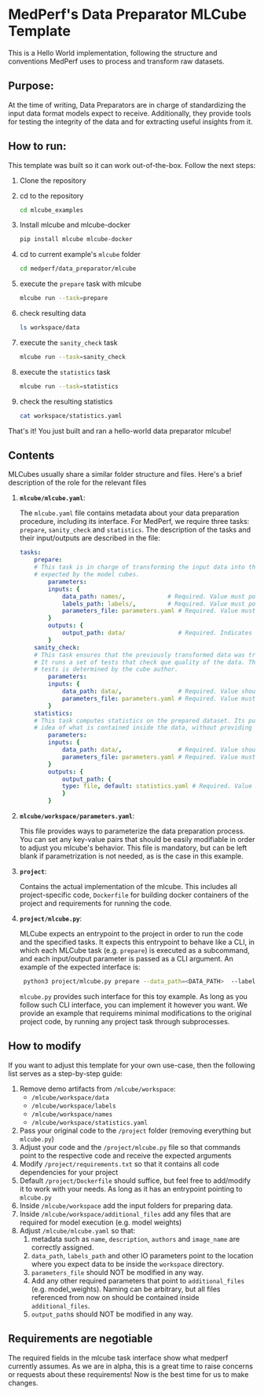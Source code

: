 # MedPerf's Data Preparator MLCube Template
This is a Hello World implementation, following the structure and conventions MedPerf uses to process and transform raw datasets.

## Purpose:
At the time of writing, Data Preparators are in charge of standardizing the input data format models expect to receive. Additionally, they provide tools for testing the integrity of the data and for extracting useful insights from it.

## How to run:
This template was built so it can work out-of-the-box. Follow the next steps:

1. Clone the repository
2. cd to the repository
   ```bash
   cd mlcube_examples
   ```
3. Install mlcube and mlcube-docker

   ```bash
   pip install mlcube mlcube-docker
   ```
4. cd to current example's `mlcube` folder

   ```bash
   cd medperf/data_preparator/mlcube
   ```
5. execute the `prepare` task with mlcube
   ```bash
   mlcube run --task=prepare
   ```
6. check resulting data
   ```bash
   ls workspace/data
   ```
7. execute the `sanity_check` task
    ```bash
    mlcube run --task=sanity_check
    ```
8. execute the `statistics` task
    ```bash
    mlcube run --task=statistics
    ``` 
9. check the resulting statistics
    ```bash
    cat workspace/statistics.yaml
    ```
That's it! You just built and ran a hello-world data preparator mlcube!

## Contents

MLCubes usually share a similar folder structure and files. Here's a brief description of the role for the relevant files

1. __`mlcube/mlcube.yaml`__: 

    The `mlcube.yaml` file contains metadata about your data preparation procedure, including its interface. For MedPerf, we require three tasks: `prepare`, `sanity_check` and `statistics`. The description of the tasks and their input/outputs are described in the file:

    ```yml
    tasks:
        prepare:
        # This task is in charge of transforming the input data into the format
        # expected by the model cubes. 
            parameters:
            inputs: {
                data_path: names/,            # Required. Value must point to a directory containing the raw data inside workspace
                labels_path: labels/,         # Required. Value must point to a directory containing labels for the data
                parameters_file: parameters.yaml # Required. Value must be `parameters.yaml`
            }
            outputs: {
                output_path: data/               # Required. Indicates where to store the transformed data. Must contain transformed data and labels
            }
        sanity_check:
        # This task ensures that the previously transformed data was transformed correctly.
        # It runs a set of tests that check que quality of the data. The rigurosity of those
        # tests is determined by the cube author.
            parameters:
            inputs: {
                data_path: data/,                # Required. Value should be the output of the prepare task
                parameters_file: parameters.yaml # Required. Value must be `parameters.yaml`
            }
        statistics:
        # This task computes statistics on the prepared dataset. Its purpose is to get a high-level
        # idea of what is contained inside the data, without providing any specifics of any single entry
            parameters:
            inputs: {
                data_path: data/,                # Required. Value should be the output of the prepare task
                parameters_file: parameters.yaml # Required. Value must be `parameters.yaml`
            }
            outputs: {
                output_path: {
                type: file, default: statistics.yaml # Required. Value must be `statistics.yaml`
                }
            }
    ```

2. __`mlcube/workspace/parameters.yaml`__:

   This file provides ways to parameterize the data preparation process. You can set any key-value pairs that should be easily modifiable in order to adjust you mlcube's behavior. This file is mandatory, but can be left blank if parametrization is not needed, as is the case in this example.

3. __`project`__: 
   
   Contains the actual implementation of the mlcube. This includes all project-specific code, `Dockerfile` for building docker containers of the project and requirements for running the code.
    
5. __`project/mlcube.py`__:
   
   MLCube expects an entrypoint to the project in order to run the code and the specified tasks. It expects this entrypoint to behave like a CLI, in which each MLCube task (e.g. `prepare`) is executed as a subcommand, and each input/output parameter is passed as a CLI argument. An example of the expected interface is:
   ```bash
    python3 project/mlcube.py prepare --data_path=<DATA_PATH>  --labels_path=<LABELS_PATH> --parameters_file=<PARAMETERS_FILE> --output_path=<OUTPUT_PATH>
   ```
   `mlcube.py` provides such interface for this toy example. As long as you follow such CLI interface, you can implement it however you want. We provide an example that requirems minimal modifications to the original project code, by running any project task through subprocesses.

## How to modify
If you want to adjust this template for your own use-case, then the following list serves as a step-by-step guide:
1. Remove demo artifacts from `/mlcube/workspace`: 
     - `/mlcube/workspace/data`
     - `/mlcube/workspace/labels`
     - `/mlcube/workspace/names`
     - `/mlcube/workspace/statistics.yaml`
2. Pass your original code to the `/project` folder (removing everything but `mlcube.py`) 
3. Adjust your code and the `/project/mlcube.py` file so that commands point to the respective code and receive the expected arguments
4. Modify `/project/requirements.txt` so that it contains all code dependencies for your project
5. Default `/project/Dockerfile` should suffice, but feel free to add/modify it to work with your needs. As long as it has an entrypoint pointing to `mlcube.py`
6. Inside `/mlcube/workspace` add the input folders for preparing data.
7. Inside `/mlcube/workspace/additional_files` add any files that are required for model execution (e.g. model weights)
8. Adjust `/mlcube/mlcube.yaml` so that:
   1. metadata such as `name`, `description`, `authors` and `image_name` are correctly assigned.
   2. `data_path`, `labels_path` and other IO parameters point to the location where you expect data to be inside the `workspace` directory.
   3. `parameters_file` should NOT be modified in any way.
   4. Add any other required parameters that point to `additional_files` (e.g. model_weights). Naming can be arbitrary, but all files referenced from now on should be contained inside `additional_files`.
   5. `output_path`s should NOT be modified in any way.

## Requirements are negotiable
The required fields in the mlcube task interface show what medperf currently assumes. As we are in alpha, this is a great time to raise concerns or requests about these requirements! Now is the best time for us to make changes.